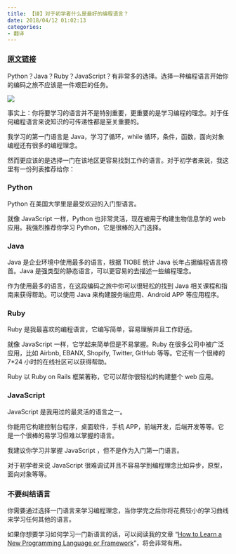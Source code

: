 ```yaml
---
title: 【译】对于初学者什么是最好的编程语言？
date: 2018/04/12 01:02:13       
categories: 
- 翻译
---
```



### [原文链接](https://hackernoon.com/what-is-the-best-programming-language-to-start-8ca8fb5e9a60)

Python？Java？Ruby？JavaScript？有非常多的选择。选择一种编程语言开始你的编码之旅不应该是一件艰巨的任务。

![](https://ws2.sinaimg.cn/large/006tKfTcgy1fq952y5gn6j318g0p0q88.jpg)

事实上：你将要学习的语言并不是特别重要，更重要的是学习编程的理念。对于任何编程语言来说知识的可传递性都是至关重要的。

我学习的第一门语言是 Java，学习了循环，while 循环，条件，函数，面向对象编程还有很多的编程理念。

然而更应该的是选择一门在该地区更容易找到工作的语言。对于初学者来说，我这里有一份列表推荐给你：


### Python

Python 在美国大学里是最受欢迎的入门型语言。

就像 JavaScript 一样，Python 也非常灵活，现在被用于构建生物信息学的 web 应用。我强烈推荐你学习 Python，它是很棒的入门选择。

### Java

Java 是企业环境中使用最多的语言，根据 TIOBE 统计 Java 长年占据编程语言榜首。Java 是强类型的静态语言，可以更容易的去描述一些编程理念。

作为使用最多的语言，在这段编码之旅中你可以很轻松的找到 Java 相关课程和指南来获得帮助。可以使用 Java 来构建服务端应用、Android APP 等应用程序。

### Ruby

Ruby 是我最喜欢的编程语言，它编写简单，容易理解并且工作舒适。

就像 JavaScript 一样，它学起来简单但是不易掌握。Ruby 在很多公司中被广泛应用，比如 Airbnb, EBANX, Shopify, Twitter, GitHub 等等。它还有一个很棒的 7*24 小时的在线社区可以获得帮助。

Ruby 以  Ruby on Rails 框架著称，它可以帮你很轻松的构建整个 web 应用。



### JavaScript

JavaScript 是我用过的最灵活的语言之一。

你能用它构建控制台程序，桌面软件，手机 APP，前端开发，后端开发等等。它是一个很棒的易学习但难以掌握的语言。

我建议你学习并掌握 JavaScript ，但不是作为入门第一门语言。

对于初学者来说 JavaScript 很难调试并且不容易学到编程理念比如异步，原型，面向对象等等。

### 不要纠结语言

你需要通过选择一门语言来学习编程理念，当你学完之后你将花费较小的学习曲线来学习任何其他的语言。


如果你想要学习如何学习一门新语言的话，可以阅读我的文章 “[How to Learn a New Programming Language or Framework](https://hackernoon.com/what-is-the-best-programming-language-to-start-8ca8fb5e9a60)”，将会非常有用。


